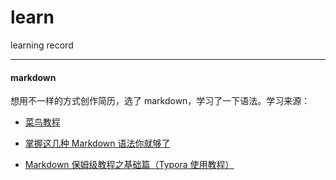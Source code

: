 # learn

learning record

---

#### markdown

想用不一样的方式创作简历，选了 markdown，学习了一下语法。学习来源：

- [菜鸟教程](https://www.runoob.com/markdown/md-tutorial.html '菜鸟教程')

- [掌握这几种 Markdown 语法你就够了](https://learnku.com/laravel/t/621/you-will-be-able-to-master-these-markdown-grammars)

- [Markdown 保姆级教程之基础篇（Typora 使用教程）](https://www.bilibili.com/video/BV1d741147k2?from=search&seid=11899650419580481883)
